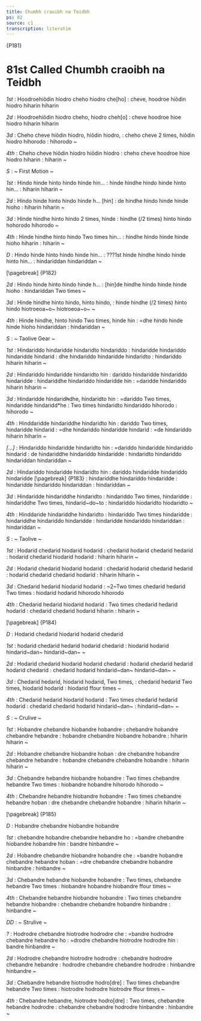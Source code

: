 ```yaml
---
title: Chumbh craoibh na Teidbh
ps: 82
source: c1
transcription: literatim
---
```


{P181}

# 81st Called Chumbh craoibh na Teidbh

_1st_
: Hoodroehiõdin hiodro cheho hiodro che\[ho\]
: cheve, hoodroe hiõdin hiodro hiharin hiharin

_2d_
: Hoodroehiõdin hiodro cheho, hiodro cheh\[o\]
: cheve hoodroe hioe hiodro hiharin hiharin

_3d_
: Cheho cheve hiõdin hiodro, hiõdin hiodro,
: cheho cheve 2 times, hiõdin hiodro hihorodo
: hihorodo \~

_4th_
: Cheho cheve hiõdin hiodro hiõdin hiodro
: cheho cheve hoodroe hioe hiodro hiharin
: hiharin \~

_S_
: \~ First Motion \~

_1st_
: Hindo hinde hinto hindo hinde hin\...
: hinde hindhe hindo hinde hinto hin\...
: hiharin hiharin \~

_2d_
: Hindo hinde hinto hindo hinde h\... \[hin\]
: de hindhe hindo hinde hinde hioho
: hiharin hiharin \~

_3d_
: Hinde hindhe hinto hindo 2 times, hinde
: hindhe (/2 times) hinto hindo hohorodo hihorodo \~

_4th_
: Hinde hindhe hinto hindo Two times hin\...
: hindhe hindo hinde hinde hioho hiharin
: hiharin \~

_D_
: Hindo hinde hinto hindo hinde hin\...
: ???1st hinde hindhe hindo hinde hinto hin\...
: hindariddan hindariddan \~

[\pagebreak]
{P182}

_2d_
: Hindo hinde hinto hindo hinde h\...
: \[hin\]de hindhe hindo hinde hinde hioho
: hindariddan Two times \~

_3d_
: Hinde hindhe hinto hindo, hinto hindo,
: hinde hindhe (/2 times) hinto hindo hiotroeoa~o~ hiotroeoa~o~ \~

_4th_
: Hinde hindhe, hinto hindo Two times, hinde hin
: =dhe hindo hinde hinde hioho hindariddan
: hindariddan \~

_S_
: \~ Taolive Gear \~

_1st_
: Hindariddo hindaridde hindaridto hindariddo
: hindaridde hindariddo hindaridde hindarid
: dhe hindariddo hindaridde hindaridto
: hindariddo hiharin hiharin \~

_2d_
: Hindariddo hindaridde hindaridto hin
: dariddo hindaridde hindariddo hindaridde
: hindariddhe hindariddo hindaridde hin
: =daridde hindariddo hiharin hiharin \~

_3d_
: Hindaridde hindarid~~h~~dhe, hindaridto hin
: =dariddo Two times, hindaridde hindaridd\*he
: Two times hindaridto hindariddo hihorodo
: hihorodo \~

_4th_
: Hinddaridde hindariddhe hindaridto hin
: dariddo Two times, hindaridde hindarid
: =dhe hindariddo hindaridde hindarid
: =de hindariddo hiharin hiharin \~

_\[\...\]_
: Hindariddo hindaridde hindaridto hin
: =dariddo hindaridde hindariddo hindarid
: de hindariddhe hindariddo hindaridde
: hindaridto hindariddo hindariddan hindariddan \~

_2d_
: Hindariddo hindaridde hindaridto hin
: dariddo hindaridde hindariddo hindaridde
[\pagebreak]
{P183}
: hindariddhe hindariddo hindaridde
: hindaridde hindariddo hindariddan
: hindariddan \~

_3d_
: Hindaridde hindariddhe hindaridto
: hindariddo Two times, hindaridde
: hindariddhe Two times, hindarid~do~to
: hindariddo hiodaridto hiodaridto \~

_4th_
: Hinddaride hindariddhe hindaridto
: hindariddo Two times hindaridde
: hindariddhe hindariddo hindaridde
: hindaridde hindariddo hindariddan
: hindariddan \~

_S_
: \~ Taolive \~

_1st_
: Hodarid chedarid hiodarid hodarid
: chedarid hodarid chedarid hedarid
: hodarid chedarid hiodarid hodarid
: hiharin hiharin \~

_2d_
: Hodarid chedarid hiodarid hodarid
: chedarid hodarid chedarid hedarid
: hodarid chedarid chedarid hodarid
: hiharin hiharin \~

_3d_
: Chedarid hedarid hiodarid hodarid
: ~2~Two times chedarid hedarid Two times
: hiodarid hodarid hihorodo hihorodo

_4th_
: Chedarid hedarid hiodarid hodarid
: Two times chedarid hedarid hodarid
: chedarid chedarid hodarid hiharin
: hiharin \~

[\pagebreak]
{P184}

_D_
: Hodarid chedarid hiodarid hodarid chedarid

_1st_
: hodarid chedarid hedarid hodarid chedarid
: hiodarid hodarid hindarid~dan~ hindarid~dan~ \~

_2d_
: Hodarid chedarid hiodarid hodarid chedarid
: hodarid chedarid hedarid hodarid chedarid
: chedarid hodarid hindarid~dan~ hindarid~dan~ \~

_3d_
: Chedarid hedarid, hiodarid hodarid, Two times,
: chedarid hedarid Two times, hiodarid hodarid
: hiodarid ffour times \~

_4th_
: Chedarid hedarid hiodarid hodarid
: Two times chedarid hedarid hodarid
: chedarid chedarid hodarid hindarid~dan~
: hindarid~dan~ \~

_S_
: \~ Crulive \~

_1st_
: Hobandre chebandre hiobandre hobandre
: chebandre hobandre chebandre hebandre
: hobandre chebandre hiobandre hobandre
: hiharin hiharin \~

_2d_
: Hobandre chebandre hiobandre hoban
: dre chebandre hobandre chebandre hebandre
: hobandre chebandre chebandre hobandre
: hiharin hiharin \~

_3d_
: Chebandre hebandre hiobandre hobandre
: Two times chebandre hebandre Two times
: hiobandre hobandre hihorodo hihorodo \~

_4th_
: Chebandre hebandre hiobandre hobandre
: Two times chebandre hebandre hoban
: dre chebandre chebandre hobandre
: hiharin hiharin \~

[\pagebreak]
{P185}

_D_
: Hobandre chebandre hiobandre hobandre

_1st_
: chebandre hobandre chebandre hebandre ho
: =bandre chebandre hiobandre hobandre hin
: bandre hinbandre \~

_2d_
: Hobandre chebandre hiobandre hobandre che
: =bandre hobandre chebandre hebandre hoban
: =dre chebandre chebandre hobandre hinbandre
: hinbandre \~

_3d_
: Chebandre hebandre hiobandre hobandre
: Two times, chebandre hebandre Two times
: hiobandre hobandre hiobandre ffour times \~

_4th_
: Chebandre hebandre hiobandre hobandre
: Two times chebandre hebandre hiobandre
: chebandre chebandre hobandre hinbandre
: hinbandre \~

_DD_
: \~ Strulive \~

_?_
: Hodrodre chebandre hiotrodre hodrodre che
: =bandre hodrodre chebandre hebandre ho
: =drodre chebandre hiotrodre hodrodre hin
: bandre hinbandre \~

_2d_
: Hodrodre chebandre hiotrodre hodrodre
: chebandre hodrodre chebandre hebandre
: hodrodre chebandre chebandre hodrodre
: hinbandre hinbandre \~

_3d_
: Chebandre hebandre hiotrodre hodro\[dre\]
: Two times chebandre hebandre Two times
: hiotrodre hodrodre hiotrodre ffour times \~

_4th_
: Chebandre hebandre, hiotrodre hodro\[dre\]
: Two times, chebandre hebandre hodrodre
: chebandre chebandre hodrodre hinbandre
: hinbandre \~
